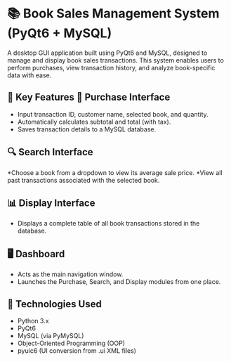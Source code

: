 # 📚 Book Sales Management System (PyQt6 + MySQL)
A desktop GUI application built using PyQt6 and MySQL, designed to manage and display book sales transactions. This system enables users to perform purchases, view transaction history, and analyze book-specific data with ease.

🔧 Key Features
💸 Purchase Interface
--
* Input transaction ID, customer name, selected book, and quantity.
* Automatically calculates subtotal and total (with tax).
* Saves transaction details to a MySQL database.

🔍 Search Interface
--
*Choose a book from a dropdown to view its average sale price.
*View all past transactions associated with the selected book.

📊 Display Interface
--
* Displays a complete table of all book transactions stored in the database.

🖥️ Dashboard
--
* Acts as the main navigation window.
* Launches the Purchase, Search, and Display modules from one place.

🧠 Technologies Used
--
* Python 3.x
* PyQt6
* MySQL (via PyMySQL)
* Object-Oriented Programming (OOP)
* pyuic6 (UI conversion from .ui XML files)
